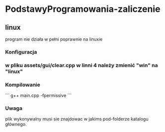 # PodstawyProgramowania-zaliczenie

<h2>linux</h2>
program nie działa w pełni poprawnie na linuxie
<h3>Konfiguracja<h3>
  w pliku assets/gui/clear.cpp w linni 4 należy zmienić "win" na "linux" 
<h3>Kompilowanie</h3> 
```
  g++ main.cpp -fpermissive
```
<h3>Uwaga</h3>
plik wykonywalny musi sie znajdowac w jakims pod-folderze katalogu głównego. 
